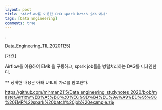 ```yaml
---
layout: post
title: "Airflow를 이용한 EMR spark batch job 예시"
tags: [Data Engineering]
comments: true
---
```


.

Data_Engineering_TIL(20201125)

[개요]

Airflow를 이용하여 EMR 을 구동하고, spark job들을 병렬처리하는 DAG를 디자인한다.

** 상세한 내용은 아래 URL의 자료를 참고한다.

https://github.com/minman2115/Data_engineering_studynotes_2020/blob/master/Airflow%EB%A5%BC%20%EC%9D%B4%EC%9A%A9%ED%95%9C%20EMR%20spark%20batch%20job%20example.zip
